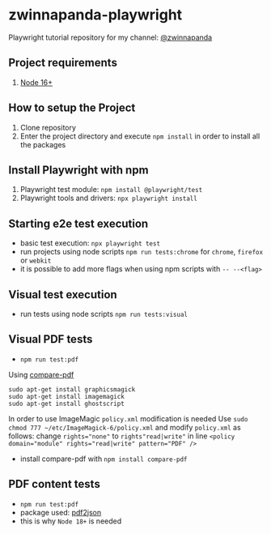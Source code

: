 # zwinnapanda-playwright

Playwright tutorial repository for my channel: [@zwinnapanda](https://www.youtube.com/@zwinnapanda)

## Project requirements

1. [Node 16+](https://nodejs.org/en/docs/)

## How to setup the Project

1. Clone repository
2. Enter the project directory and execute `npm install` in order to install all the packages

## Install Playwright with npm

1. Playwright test module: `npm install @playwright/test`
2. Playwright tools and drivers: `npx playwright install`

## Starting e2e test execution

- basic test execution: `npx playwright test`
- run projects using node scripts `npm run tests:chrome` for `chrome`, `firefox` or `webkit`
- it is possible to add more flags when using npm scripts with `-- --<flag>`

## Visual test execution

- run tests using node scripts `npm run tests:visual`

## Visual PDF tests

- `npm run test:pdf`

Using [compare-pdf](https://www.npmjs.com/package/compare-pdf)

```
sudo apt-get install graphicsmagick
sudo apt-get install imagemagick
sudo apt-get install ghostscript
```

In order to use ImageMagic `policy.xml` modification is needed
Use `sudo chmod 777 ~/etc/ImageMagick-6/policy.xml` and modify `policy.xml` as follows:
change `rights="none"` to `rights"read|write"` in line `<policy domain="module" rights="read|write" pattern="PDF" />`

- install compare-pdf with `npm install compare-pdf`

## PDF content tests

- `npm run test:pdf`
- package used: [pdf2json](https://www.npmjs.com/package/pdf2json)
- this is why `Node 18+` is needed
